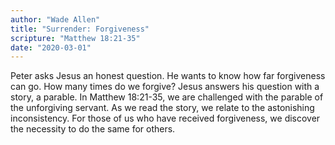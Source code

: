 ```yaml
---
author: "Wade Allen"
title: "Surrender: Forgiveness"
scripture: "Matthew 18:21-35"
date: "2020-03-01"
---
```


Peter asks Jesus an honest question. He wants to know how far forgiveness can go. How many times do we forgive? Jesus answers his question with a story, a parable. In Matthew 18:21-35, we are challenged with the parable of the unforgiving servant. As we read the story, we relate to the astonishing inconsistency. For those of us who have received forgiveness, we discover the necessity to do the same for others.
